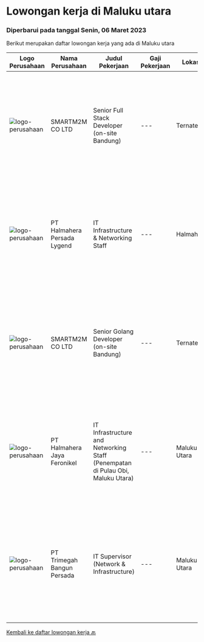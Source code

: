 
  # Lowongan kerja di Maluku utara

  ### Diperbarui pada tanggal Senin, 06 Maret 2023

  Berikut merupakan daftar lowongan kerja yang ada di Maluku utara

  |Logo Perusahaan | Nama Perusahaan | Judul Pekerjaan | Gaji Pekerjaan | Lokasi | Deskripsi | Tanggal diunggah | Pranala |
  | -------------- | --------------- | --------------- | --------- | --------- | -------------- | ------- | ----------- |
  |![logo-perusahaan](https://i.ibb.co/sqvTCh9/112815900-stock-vector-no-image-available-icon-flat-vector.webp)|SMARTM2M CO LTD|Senior Full Stack Developer (on-site Bandung)|---|Ternate|Requirements: Bachelor or Master degree in Computer Science, Informatics, or related fields. 7+ years of software development experience Excellent...|Minggu, 05 Maret 2023|https://www.jobstreet.co.id/id/job/senior-full-stack-developer-on-site-bandung-1034797383?token=0~10a2f6aa-5e60-4846-83fe-39243b5eedfa&sectionRank=1&jobId=jobstreet-id-job-1034797383|
|![logo-perusahaan](https://i.ibb.co/sqvTCh9/112815900-stock-vector-no-image-available-icon-flat-vector.webp)|PT Halmahera Persada Lygend|IT Infrastructure & Networking Staff|---|Halmahera|Job Description : Provide technical support to the development of the infrastructure systems and services Define, order, and monitor installation and...|Selasa, 28 Februari 2023|https://www.jobstreet.co.id/id/job/it-infrastructure-networking-staff-4242233?token=0~10a2f6aa-5e60-4846-83fe-39243b5eedfa&sectionRank=2&jobId=jobstreet-id-job-4242233|
|![logo-perusahaan](https://i.ibb.co/sqvTCh9/112815900-stock-vector-no-image-available-icon-flat-vector.webp)|SMARTM2M CO LTD|Senior Golang Developer (on-site Bandung)|---|Ternate|Requirements: Bachelor or Master degree in Computer Science, Informatics, or related fields. Excellent coding skill in Golang (proven with technical...|Minggu, 05 Maret 2023|https://www.jobstreet.co.id/id/job/senior-golang-developer-on-site-bandung-1034797277?token=0~10a2f6aa-5e60-4846-83fe-39243b5eedfa&sectionRank=3&jobId=jobstreet-id-job-1034797277|
|![logo-perusahaan](https://image-service-cdn.seek.com.au/5582002035ae62ec1974f28a6c0ebc18f930b553/ee4dce1061f3f616224767ad58cb2fc751b8d2dc)|PT Halmahera Jaya Feronikel|IT Infrastructure and Networking Staff (Penempatan di Pulau Obi, Maluku Utara)|---|Maluku Utara|Job Description : Provide technical support to the development of the infrastructure systems and services Define, order, and monitor installation and...|Selasa, 14 Februari 2023|https://www.jobstreet.co.id/id/job/it-infrastructure-and-networking-staff-penempatan-di-pulau-obi-maluku-utara-4225092?token=0~10a2f6aa-5e60-4846-83fe-39243b5eedfa&sectionRank=4&jobId=jobstreet-id-job-4225092|
|![logo-perusahaan](https://image-service-cdn.seek.com.au/5e6594a165067a47957104730aa00c3457de7abb/ee4dce1061f3f616224767ad58cb2fc751b8d2dc)|PT Trimegah Bangun Persada|IT Supervisor (Network & Infrastructure)|---|Maluku Utara|Kualifikasi: Latar belakang pendidikan minimal S1 Teknik Informatika atau jurusan relevan lainnya Memiliki pengalaman di posisi yang sama selama...|Kamis, 09 Februari 2023|https://www.jobstreet.co.id/id/job/it-supervisor-network-infrastructure-4218897?token=0~10a2f6aa-5e60-4846-83fe-39243b5eedfa&sectionRank=5&jobId=jobstreet-id-job-4218897|


  [Kembali ke daftar lowongan kerja 🔙](../README.md#daftar-lowongan-kerja)
  